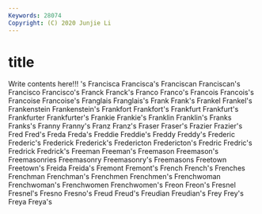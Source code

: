 ```yaml
---
Keywords: 28074
Copyright: (C) 2020 Junjie Li
---
```


# title

Write contents here!!!
's 
Francisca 
Francisca's 
Franciscan 
Franciscan's 
Francisco
Francisco's 
Franck 
Franck's 
Franco 
Franco's 
Francois 
Francois's 
Francoise 
Francoise's 
Franglais
Franglais's 
Frank 
Frank's 
Frankel 
Frankel's 
Frankenstein 
Frankenstein's 
Frankfort 
Frankfort's 
Frankfurt
Frankfurt's 
Frankfurter 
Frankfurter's 
Frankie 
Frankie's 
Franklin 
Franklin's 
Franks 
Franks's 
Franny
Franny's 
Franz 
Franz's 
Fraser 
Fraser's 
Frazier 
Frazier's 
Fred 
Fred's 
Freda
Freda's 
Freddie 
Freddie's 
Freddy 
Freddy's 
Frederic 
Frederic's 
Frederick 
Frederick's 
Fredericton
Fredericton's 
Fredric 
Fredric's 
Fredrick 
Fredrick's 
Freeman 
Freeman's 
Freemason 
Freemason's 
Freemasonries
Freemasonry 
Freemasonry's 
Freemasons 
Freetown 
Freetown's 
Freida 
Freida's 
Fremont 
Fremont's 
French
French's 
Frenches 
Frenchman 
Frenchman's 
Frenchmen 
Frenchmen's 
Frenchwoman 
Frenchwoman's 
Frenchwomen 
Frenchwomen's
Freon 
Freon's 
Fresnel 
Fresnel's 
Fresno 
Fresno's 
Freud 
Freud's 
Freudian 
Freudian's
Frey 
Frey's 
Freya 
Freya's 
